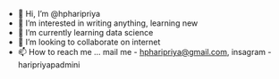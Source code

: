 - 👋 Hi, I’m @hpharipriya
- 👀 I’m interested in writing anything, learning new 
- 🌱 I’m currently learning data science
- 💞️ I’m looking to collaborate on internet
- 📫 How to reach me ... mail me - hpharipriya@gmail.com, insagram - haripriyapadmini 

<!---
hpharipriya/hpharipriya is a ✨ special ✨ repository because its `README.md` (this file) appears on your GitHub profile.
You can click the Preview link to take a look at your changes.
--->
